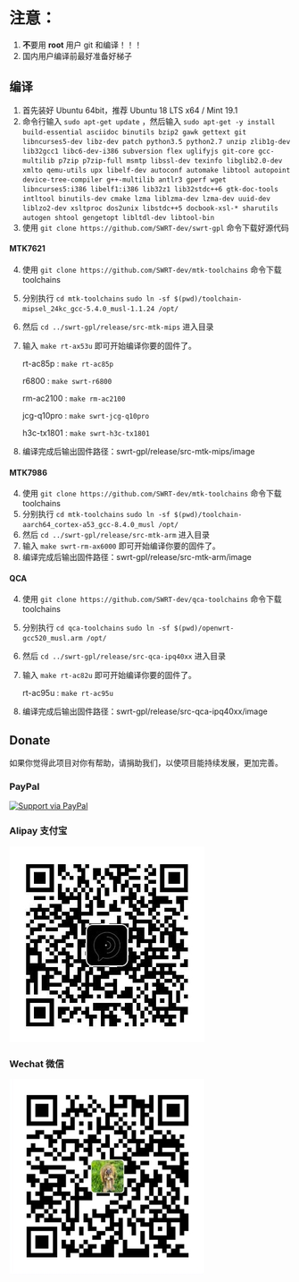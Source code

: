 注意：
======

1. **不**要用 **root** 用户 git 和编译！！！
2. 国内用户编译前最好准备好梯子

## 编译

1. 首先装好 Ubuntu 64bit，推荐  Ubuntu  18 LTS x64 /  Mint 19.1
2. 命令行输入 `sudo apt-get update` ，然后输入
   `sudo apt-get -y install build-essential asciidoc binutils bzip2 gawk gettext git libncurses5-dev libz-dev patch python3.5 python2.7 unzip zlib1g-dev lib32gcc1 libc6-dev-i386 subversion flex uglifyjs git-core gcc-multilib p7zip p7zip-full msmtp libssl-dev texinfo libglib2.0-dev xmlto qemu-utils upx libelf-dev autoconf automake libtool autopoint device-tree-compiler g++-multilib antlr3 gperf wget libncurses5:i386 libelf1:i386 lib32z1 lib32stdc++6 gtk-doc-tools intltool binutils-dev cmake lzma liblzma-dev lzma-dev uuid-dev liblzo2-dev xsltproc dos2unix libstdc++5 docbook-xsl-* sharutils autogen shtool gengetopt libltdl-dev libtool-bin`
3. 使用 `git clone https://github.com/SWRT-dev/swrt-gpl` 命令下载好源代码
   
#### MTK7621

4. 使用 `git clone https://github.com/SWRT-dev/mtk-toolchains` 命令下载toolchains
5. 分别执行 `cd mtk-toolchains`
   `sudo ln -sf $(pwd)/toolchain-mipsel_24kc_gcc-5.4.0_musl-1.1.24 /opt/`
6. 然后 `cd ../swrt-gpl/release/src-mtk-mips` 进入目录
7. 输入 `make rt-ax53u` 即可开始编译你要的固件了。
   
   rt-ac85p : `make rt-ac85p`
   
   r6800 : `make swrt-r6800`
   
   rm-ac2100 : `make rm-ac2100`
   
   jcg-q10pro : `make swrt-jcg-q10pro`
   
   h3c-tx1801 : `make swrt-h3c-tx1801`
8. 编译完成后输出固件路径：swrt-gpl/release/src-mtk-mips/image

#### MTK7986

4. 使用 `git clone https://github.com/SWRT-dev/mtk-toolchains` 命令下载toolchains
5. 分别执行 `cd mtk-toolchains`
   `sudo ln -sf $(pwd)/toolchain-aarch64_cortex-a53_gcc-8.4.0_musl /opt/`
6. 然后 `cd ../swrt-gpl/release/src-mtk-arm` 进入目录
7. 输入 `make swrt-rm-ax6000` 即可开始编译你要的固件了。
8. 编译完成后输出固件路径：swrt-gpl/release/src-mtk-arm/image

#### QCA

4. 使用 `git clone https://github.com/SWRT-dev/qca-toolchains` 命令下载toolchains
5. 分别执行 `cd qca-toolchains`
	`sudo ln -sf $(pwd)/openwrt-gcc520_musl.arm /opt/`
6. 然后 `cd ../swrt-gpl/release/src-qca-ipq40xx` 进入目录
7. 输入 `make rt-ac82u` 即可开始编译你要的固件了。

	rt-ac95u : `make rt-ac95u`
8. 编译完成后输出固件路径：swrt-gpl/release/src-qca-ipq40xx/image


## Donate

如果你觉得此项目对你有帮助，请捐助我们，以使项目能持续发展，更加完善。

### PayPal

[![Support via PayPal](https://cdn.rawgit.com/twolfson/paypal-github-button/1.0.0/dist/button.svg)](https://paypal.me/paldier9/)

### Alipay 支付宝

![alipay](doc/alipay_donate.jpg)

### Wechat 微信

![wechat](doc/wechat_donate.jpg)


